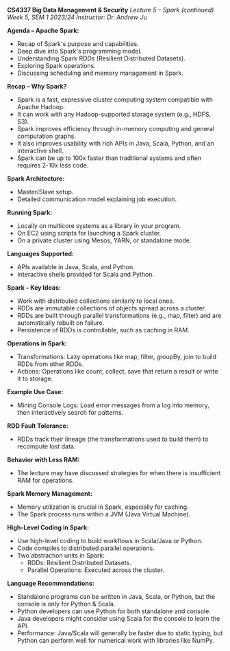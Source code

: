 **CS4337 Big Data Management & Security** _Lecture 5 – Spark (continued)_ _Week 5, SEM 1 2023/24_ _Instructor: Dr. Andrew Ju_

**Agenda – Apache Spark:**

- Recap of Spark's purpose and capabilities.
- Deep dive into Spark's programming model.
- Understanding Spark RDDs (Resilient Distributed Datasets).
- Exploring Spark operations.
- Discussing scheduling and memory management in Spark.

**Recap – Why Spark?**

- Spark is a fast, expressive cluster computing system compatible with Apache Hadoop.
- It can work with any Hadoop-supported storage system (e.g., HDFS, S3).
- Spark improves efficiency through in-memory computing and general computation graphs.
- It also improves usability with rich APIs in Java, Scala, Python, and an interactive shell.
- Spark can be up to 100x faster than traditional systems and often requires 2-10x less code.

**Spark Architecture:**

- Master/Slave setup.
- Detailed communication model explaining job execution.

**Running Spark:**

- Locally on multicore systems as a library in your program.
- On EC2 using scripts for launching a Spark cluster.
- On a private cluster using Mesos, YARN, or standalone mode.

**Languages Supported:**

- APIs available in Java, Scala, and Python.
- Interactive shells provided for Scala and Python.

**Spark – Key Ideas:**

- Work with distributed collections similarly to local ones.
- RDDs are immutable collections of objects spread across a cluster.
- RDDs are built through parallel transformations (e.g., map, filter) and are automatically rebuilt on failure.
- Persistence of RDDs is controllable, such as caching in RAM.

**Operations in Spark:**

- Transformations: Lazy operations like map, filter, groupBy, join to build RDDs from other RDDs.
- Actions: Operations like count, collect, save that return a result or write it to storage.

**Example Use Case:**

- Mining Console Logs: Load error messages from a log into memory, then interactively search for patterns.

**RDD Fault Tolerance:**

- RDDs track their lineage (the transformations used to build them) to recompute lost data.

**Behavior with Less RAM:**

- The lecture may have discussed strategies for when there is insufficient RAM for operations.

**Spark Memory Management:**

- Memory utilization is crucial in Spark, especially for caching.
- The Spark process runs within a JVM (Java Virtual Machine).

**High-Level Coding in Spark:**

- Use high-level coding to build workflows in Scala/Java or Python.
- Code compiles to distributed parallel operations.
- Two abstraction units in Spark:
    - RDDs: Resilient Distributed Datasets.
    - Parallel Operations: Executed across the cluster.

**Language Recommendations:**

- Standalone programs can be written in Java, Scala, or Python, but the console is only for Python & Scala.
- Python developers can use Python for both standalone and console.
- Java developers might consider using Scala for the console to learn the API.
- Performance: Java/Scala will generally be faster due to static typing, but Python can perform well for numerical work with libraries like NumPy.
